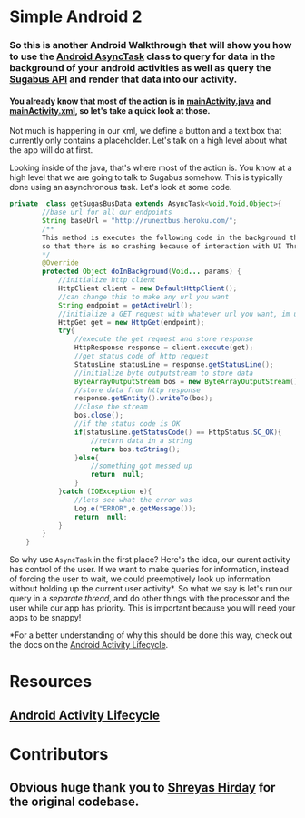 # Simple Android 2 

### So this is another Android Walkthrough that will show you how to use the [Android AsyncTask](http://developer.android.com/reference/android/os/AsyncTask.html) class to query for data in the background of your android activities as well as query the [Sugabus API](http://api.rutgers.edu/) and render that data into our activity. 


#### You already know that most of the action is in [mainActivity.java](https://github.com/DavidAwad/SimpleAndroid2/blob/master/app/src/main/java/edu/rutgers/rumad/rumadworkshoptwo/completed/MainActivity.java) and [mainActivity.xml](https://github.com/DavidAwad/SimpleAndroid2/blob/master/app/src/main/res/layout/activity_main.xml), so let's take a quick look at those. 

Not much is happening in our xml, we define a button and a text box that currently only contains a placeholder. 
Let's talk on a high level about what the app will do at first. 

Looking inside of the java, that's where most of the action is. You know at a high level that we are going to talk to Sugabus somehow. This is typically done using an asynchronous task. Let's look at some code. 

```java
private  class getSugasBusData extends AsyncTask<Void,Void,Object>{
        //base url for all our endpoints
        String baseUrl = "http://runextbus.heroku.com/";
        /**
        This method is executes the following code in the background thread
        so that there is no crashing because of interaction with UI Thread
        */
        @Override
        protected Object doInBackground(Void... params) {
            //initialize http client
            HttpClient client = new DefaultHttpClient();
            //can change this to make any url you want
            String endpoint = getActiveUrl();
            //initialize a GET request with whatever url you want, im using active as an example
            HttpGet get = new HttpGet(endpoint);
            try{
                //execute the get request and store response
                HttpResponse response = client.execute(get);
                //get status code of http request
                StatusLine statusLine = response.getStatusLine();
                //initialize byte outputstream to store data
                ByteArrayOutputStream bos = new ByteArrayOutputStream();
                //store data from http response
                response.getEntity().writeTo(bos);
                //close the stream
                bos.close();
                //if the status code is OK
                if(statusLine.getStatusCode() == HttpStatus.SC_OK){
                    //return data in a string
                    return bos.toString();
                }else{
                    //something got messed up
                    return  null;
                }
            }catch (IOException e){
                //lets see what the error was
                Log.e("ERROR",e.getMessage());
                return  null;
            }
        }
    }
```


So why use `AsyncTask` in the first place? Here's the idea, our curent activity has control of the user. If we want to make queries for information, instead of forcing the user to wait, we could preemptively look up information without holding up the current user activity*. So what we say is let's run our query in a *separate thread*, and do other things with the processor and the user while our app has priority. This is important because you will need your apps to be snappy! 

*For a better understanding of why this should be done this way, check out the docs on the [Android Activity Lifecycle](http://developer.android.com/reference/android/app/Activity.html). 

# Resources
## [Android Activity Lifecycle](http://developer.android.com/reference/android/app/Activity.html)


# Contributors

## Obvious huge thank you to [Shreyas Hirday](https://github.com/shreyashirday) for the original codebase. 
